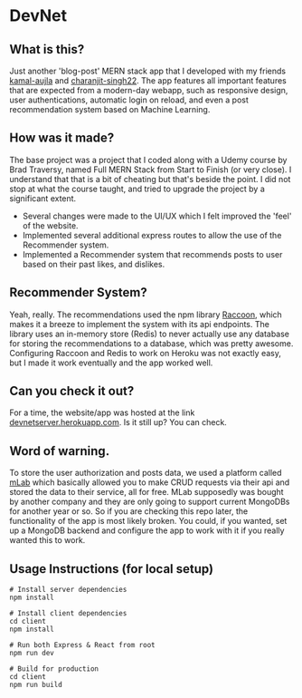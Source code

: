 # DevNet

## What is this?
Just another 'blog-post' MERN stack app that I developed with my friends [kamal-aujla](https://github.com/kamal-aujla) and [charanjit-singh22](https://github.com/charanjit-singh22). The app features all important features that are expected from a modern-day webapp, such as responsive design, user authentications, automatic login on reload, and even a post recommendation system based on Machine Learning.

## How was it made?
The base project was a project that I coded along with a Udemy course by Brad Traversy, named Full MERN Stack from Start to Finish (or very close). I understand that that is a bit of cheating but that's beside the point. I did not stop at what the course taught, and tried to upgrade the project by a significant extent.
* Several changes were made to the UI/UX which I felt improved the 'feel' of the website.
* Implemented several additional express routes to allow the use of the Recommender system.
* Implemented a Recommender system that recommends posts to user based on their past likes, and dislikes.

## Recommender System?
Yeah, really. The recommendations used the npm library [Raccoon](https://www.npmjs.com/package/raccoon), which makes it a breeze to implement the system with its api endpoints. The library uses an in-memory store (Redis) to never actually use any database for storing the recommendations to a database, which was pretty awesome.
Configuring Raccoon and Redis to work on Heroku was not exactly easy, but I made it work eventually and the app worked well.

## Can you check it out?
For a time, the website/app was hosted at the link [devnetserver.herokuapp.com](devnetserver.herokuapp.com). Is it still up? You can check.

## Word of warning.
To store the user authorization and posts data, we used a platform called [mLab](https://mlab.com/) which basically allowed you to make CRUD requests via their api and stored the data to their service, all for free. MLab supposedly was bought by another company and they are only going to support current MongoDBs for another year or so. So if you are checking this repo later, the functionality of the app is most likely broken. You could, if you wanted, set up a MongoDB backend and configure the app to work with it if you really wanted this to work.

## Usage Instructions (for local setup)

```
# Install server dependencies
npm install

# Install client dependencies
cd client
npm install

# Run both Express & React from root
npm run dev

# Build for production
cd client
npm run build
```
